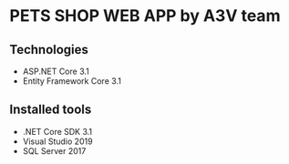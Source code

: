 # PETS SHOP WEB APP by A3V team
## Technologies
- ASP.NET Core 3.1
- Entity Framework Core 3.1
## Installed tools
- .NET Core SDK  3.1
- Visual Studio 2019
- SQL Server 2017